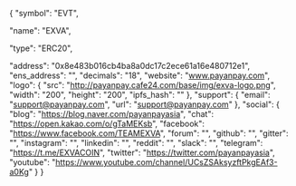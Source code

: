 {
"symbol": "EVT",

"name": "EXVA",

"type": "ERC20",

"address": "0x8e483b016cb4ba8a0dc17c2ece61a16e480712e1",
"ens_address": "",
"decimals": "18",
"website": "www.payanpay.com",
"logo": {
    "src": "http://payanpay.cafe24.com/base/img/exva-logo.png",
    "width": "200",
    "height": "200",
    "ipfs_hash": ""
},
"support": {
    "email": "support@payanpay.com",
    "url": "support@payanpay.com"
},
"social": {
    "blog": "https://blog.naver.com/payanpayasia",
    "chat": "https://open.kakao.com/o/gTaMEKsb",
    "facebook": "https://www.facebook.com/TEAMEXVA",
    "forum": "",
    "github": "",
    "gitter": "",
    "instagram": "",
    "linkedin": "",
    "reddit": "",
    "slack": "",
    "telegram": "https://t.me/EXVACOIN",
    "twitter": "https://twitter.com/payanpayasia",
    "youtube": "https://www.youtube.com/channel/UCsZSAksyzftPkgEAf3-a0Kg"
}
}
